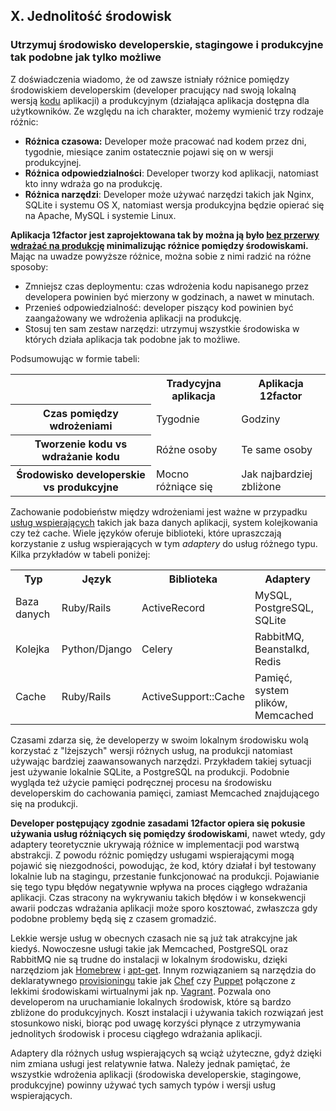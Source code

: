 ## X. Jednolitość środowisk
### Utrzymuj środowisko developerskie, stagingowe i produkcyjne tak podobne jak tylko możliwe

Z doświadczenia wiadomo, że od zawsze istniały różnice pomiędzy środowiskiem developerskim (developer pracujący nad swoją lokalną wersją [kodu](./codebase) aplikacji) a produkcyjnym (działająca aplikacja dostępna dla użytkowników. Ze względu na ich charakter, możemy wymienić trzy rodzaje różnic:

* **Różnica czasowa:** Developer może pracować nad kodem przez dni, tygodnie, miesiące zanim ostatecznie pojawi się on w wersji produkcyjnej.
* **Różnica odpowiedzialności**: Developer tworzy kod aplikacji, natomiast kto inny wdraża go na produkcję.
* **Różnica narzędzi**: Developer może używać narzędzi takich jak Nginx, SQLite i systemu OS X, natomiast wersja produkcyjna będzie opierać się na Apache, MySQL i systemie Linux.

**Aplikacja 12factor jest zaprojektowana tak by można ją było [bez przerwy wdrażać na produkcję](http://avc.com/2011/02/continuous-deployment/) minimalizując różnice pomiędzy środowiskami.** Mając na uwadze powyższe różnice, można sobie z nimi radzić na różne sposoby:

* Zmniejsz czas deploymentu: czas wdrożenia kodu napisanego przez developera powinien być mierzony w godzinach, a nawet w minutach.
* Przenieś odpowiedzialność: developer piszący kod powinien być zaangażowany we wdrożenia aplikacji na produkcję.
* Stosuj ten sam zestaw narzędzi: utrzymuj wszystkie środowiska w których działa aplikacja tak podobne jak to możliwe.

Podsumowując w formie tabeli:

<table>
  <tr>
    <th></th>
    <th>Tradycyjna aplikacja</th>
    <th>Aplikacja 12factor</th>
  </tr>
  <tr>
    <th>Czas pomiędzy wdrożeniami</th>
    <td>Tygodnie</td>
    <td>Godziny</td>
  </tr>
  <tr>
    <th>Tworzenie kodu vs wdrażanie kodu</th>
    <td>Różne osoby</td>
    <td>Te same osoby</td>
  </tr>
  <tr>
    <th>Środowisko developerskie vs produkcyjne</th>
    <td>Mocno różniące się</td>
    <td>Jak najbardziej zbliżone</td>
  </tr>
</table>

Zachowanie podobieństw między wdrożeniami jest ważne w przypadku [usług wspierających](./backing-services) takich jak baza danych aplikacji, system kolejkowania czy też cache. Wiele języków oferuje biblioteki, które upraszczają korzystanie z usług wspierających w tym *adaptery* do usług różnego typu. Kilka przykładów w tabeli poniżej:

<table>
  <tr>
    <th>Typ</th>
    <th>Język</th>
    <th>Biblioteka</th>
    <th>Adaptery</th>
  </tr>
  <tr>
    <td>Baza danych</td>
    <td>Ruby/Rails</td>
    <td>ActiveRecord</td>
    <td>MySQL, PostgreSQL, SQLite</td>
  </tr>
  <tr>
    <td>Kolejka</td>
    <td>Python/Django</td>
    <td>Celery</td>
    <td>RabbitMQ, Beanstalkd, Redis</td>
  </tr>
  <tr>
    <td>Cache</td>
    <td>Ruby/Rails</td>
    <td>ActiveSupport::Cache</td>
    <td>Pamięć, system plików, Memcached</td>
  </tr>
</table>

Czasami zdarza się, że developerzy w swoim lokalnym środowisku wolą korzystać z "lżejszych" wersji różnych usług, na produkcji natomiast używając bardziej zaawansowanych narzędzi. Przykładem takiej sytuacji jest używanie lokalnie SQLite, a PostgreSQL na produkcji. Podobnie wygląda też użycie pamięci podręcznej procesu na środowisku developerskim do cachowania pamięci, zamiast Memcached znajdującego się na produkcji.

**Developer postępujący zgodnie zasadami 12factor opiera się pokusie używania usług różniących się pomiędzy środowiskami**, nawet wtedy, gdy adaptery teoretycznie ukrywają różnice w implementacji pod warstwą abstrakcji. Z powodu różnic pomiędzy usługami wspierającymi mogą pojawić się niezgodności, powodując, że kod, który działał i był testowany lokalnie lub na stagingu, przestanie funkcjonować na produkcji. Pojawianie się tego typu błędów negatywnie wpływa na proces ciągłego wdrażania aplikacji. Czas stracony na wykrywaniu takich błędów i w konsekwencji awarii podczas wdrażania aplikacji może sporo kosztować, zwłaszcza gdy podobne problemy będą się z czasem gromadzić.

Lekkie wersje usług w obecnych czasach nie są już tak atrakcyjne jak kiedyś. Nowoczesne usługi takie jak Memcached, PostgreSQL oraz RabbitMQ nie są trudne do instalacji w lokalnym środowisku, dzięki narzędziom jak [Homebrew](http://mxcl.github.com/homebrew/) i [apt-get](https://help.ubuntu.com/community/AptGet/Howto). Innym rozwiązaniem są narzędzia do deklaratywnego [provisioningu](https://en.wikipedia.org/wiki/Provisioning) takie jak [Chef](http://www.opscode.com/chef/) czy [Puppet](http://docs.puppetlabs.com/) połączone z lekkimi środowiskami wirtualnymi jak np. [Vagrant](http://vagrantup.com/). Pozwala ono developerom na uruchamianie lokalnych środowisk, które są bardzo zbliżone do produkcyjnych. Koszt instalacji i używania takich rozwiązań jest stosunkowo niski, biorąc pod uwagę korzyści płynące z utrzymywania jednolitych środowisk i procesu ciągłego wdrażania aplikacji.

Adaptery dla różnych usług wspierających są wciąż użyteczne, gdyż dzięki nim zmiana usługi jest relatywnie łatwa. Należy jednak pamiętać, że wszystkie wdrożenia aplikacji (środowiska developerskie, stagingowe, produkcyjne) powinny używać tych samych typów i wersji usług wspierających.
